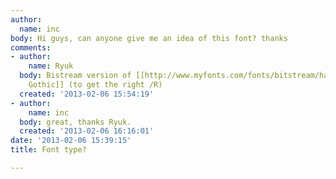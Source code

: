 ```yaml
---
author:
  name: inc
body: Hi guys, can anyone give me an idea of this font? thanks
comments:
- author:
    name: Ryuk
  body: Bistream version of [[http://www.myfonts.com/fonts/bitstream/handel-gothic/|Handel
    Gothic]] (to get the right /R)
  created: '2013-02-06 15:54:19'
- author:
    name: inc
  body: great, thanks Ryuk.
  created: '2013-02-06 16:16:01'
date: '2013-02-06 15:39:15'
title: Font type?

---
```


